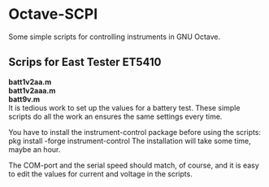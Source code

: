 # Octave-SCPI
Some simple scripts for controlling instruments in GNU Octave.

## Scrips for East Tester ET5410

**batt1v2aa.m**  
**batt1v2aaa.m**  
**batt9v.m**  
It is tedious work to set up the values for a battery test. These simple scripts do all the work an ensures the same settings every time. 

You have to install the instrument-control package before using the scripts:  
pkg install -forge instrument-control
The installation will take some time, maybe an hour. 

The COM-port and the serial speed should match, of course, and it is easy to edit the values for current and voltage in the scripts.


